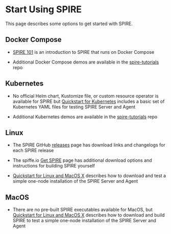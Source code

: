 # Start Using SPIRE

This page describes some options to get started with SPIRE.

## Docker Compose

* [SPIRE 101](SPIRE101.md) is an introduction to SPIRE that runs on Docker
Compose

* Additional Docker Compose demos are available in the
[spire-tutorials](https://github.com/spiffe/spire-tutorials) repo

## Kubernetes

* No official Helm chart, Kustomize file, or custom resource operator is
available for SPIRE but [Quickstart for Kubernetes](https://spiffe.io/docs/latest/spire/installing/getting-started-k8s/)
includes a basic set of Kubernetes YAML files for testing SPIRE Server and Agent

* Additional Kubernetes demos are available in the
[spire-tutorials](https://github.com/spiffe/spire-tutorials) repo

## Linux

* The SPIRE GitHub [releases](https://github.com/spiffe/spire/releases) page has
download links and changelogs for each SPIRE release

* The spiffe.io [Get SPIRE](https://spiffe.io/downloads/) page has additional
download options and instructions for building SPIRE yourself

* [Quickstart for Linux and MacOS X](https://spiffe.io/docs/latest/spire/installing/getting-started-linux-macos-x/)
describes how to download and test a simple one-node installation of the SPIRE
Server and Agent

## MacOS

* There are no pre-built SPIRE executables available for MacOS, but
[Quickstart for Linux and MacOS X](https://spiffe.io/docs/latest/spire/installing/getting-started-linux-macos-x/)
describes how to download and build SPIRE to test a simple one-node
installation of the SPIRE Server and Agent
